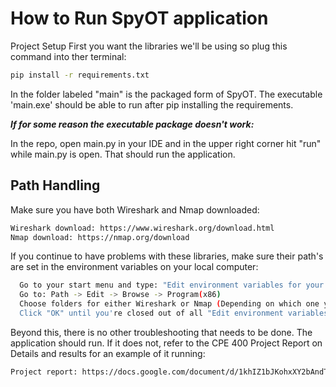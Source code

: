 # How to Run SpyOT application
Project Setup
First you want the libraries we'll be using so plug this command into ther terminal:
```sh
pip install -r requirements.txt
```
In the folder labeled "main" is the packaged form of SpyOT. The executable 'main.exe' should be able to run after pip installing the requirements.

***If for some reason the executable package doesn't work:***

In the repo, open main.py in your IDE and in the upper right corner hit "run" while main.py is open. That should run the application.

## Path Handling
Make sure you have both Wireshark and Nmap downloaded:
```sh
Wireshark download: https://www.wireshark.org/download.html
Nmap download: https://nmap.org/download
```
If you continue to have problems with these libraries, make sure their path's are set in the environment variables on your local computer:
```sh
  Go to your start menu and type: "Edit environment variables for your account"
  Go to: Path -> Edit -> Browse -> Program(x86) 
  Choose folders for either Wireshark or Nmap (Depending on which one you're setting the path for)
  Click "OK" until you're closed out of all "Edit environment variables for your account" windows.
```
Beyond this, there is no other troubleshooting that needs to be done. The application should run. If it does not, refer to the CPE 400 Project Report on Details and results for an example of it running:
```sh
Project report: https://docs.google.com/document/d/1khIZ1bJKohxXY2bAndTMmbEtwAzdih82Pmici_VJiCg/edit?usp=sharing
```
